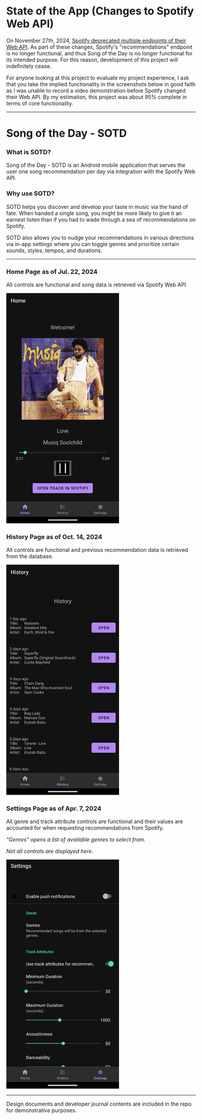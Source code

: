 # State of the App (Changes to Spotify Web API)
On November 27th, 2024, [Spotify deprecated multiple endpoints of their Web API](https://developer.spotify.com/blog/2024-11-27-changes-to-the-web-api). As part of these changes, Spotify's "recommendations" endpoint is no longer functional, and thus Song of the Day is no longer functional for its intended purpose. For this reason, development of this project will indefinitely cease.

For anyone looking at this project to evaluate my project experience, I ask that you take the implied functionality in the screenshots below in good faith as I was unable to record a video demonstration before Spotify changed their Web API. By my estimation, this project was about 95% complete in terms of core functionality.

___

# Song of the Day - SOTD

### What is SOTD?
Song of the Day - SOTD is an Android mobile application that serves the user one song recommendation per day via integration with the Spotify Web API.

### Why use SOTD?
SOTD helps you discover and develop your taste in music via the hand of fate. When handed a single song, you might be more likely to give it an earnest listen than if you had to wade through a sea of recommendations on Spotify.

SOTD also allows you to nudge your recommendations in various directions via in-app settings where you can toggle genres and prioritize certain sounds, styles, tempos, and durations.

___
### Home Page as of Jul. 22, 2024
All controls are functional and song data is retrieved via Spotify Web API.

<img width="300px" src="dev-journal/images/Entry08/HomeFragment-UI-Jul22.png" alt="HomeFragment UI Jul22">

### History Page as of Oct. 14, 2024
All controls are functional and previous recommendation data is retrieved from the database.

<img width="300px" src="dev-journal/images/Entry09/HistoryFragment-UI-Oct14.png" alt="HistoryFragment UI Oct14">

### Settings Page as of Apr. 7, 2024
All genre and track attribute controls are functional and their values are accounted for when requesting recommendations from Spotify.

*"Genres" opens a list of available genres to select from.*

*Not all controls are displayed here.*

<img width="300px" src="dev-journal/images/Entry07/SettingsFragment-UI-Apr7.png" alt="SettingsFragment UI Apr7">

___

Design documents and developer journal contents are included in the repo for demonstrative purposes.
